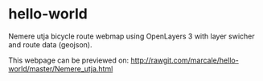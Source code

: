 # hello-world
Nemere utja bicycle route webmap using OpenLayers 3 with layer swicher and route data (geojson).

This webpage can be previewed on: http://rawgit.com/marcale/hello-world/master/Nemere_utja.html
